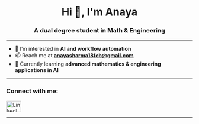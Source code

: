 <h1 align="center">Hi 👋, I'm Anaya</h1>
<h3 align="center">A dual degree student in Math & Engineering</h3>

---

- 🔭 I’m interested in **AI and workflow automation**  
- 📫 Reach me at **anayasharma18feb@gmail.com**  
- 🌱 Currently learning **advanced mathematics & engineering applications in AI**  

---

<h3 align="left">Connect with me:</h3>
<p align="left">
<a href="https://www.linkedin.com/in/anayasharma9/" target="blank">
  <img align="center" src="https://raw.githubusercontent.com/rahuldkjain/github-profile-readme-generator/master/src/images/icons/Social/linked-in-alt.svg" alt="LinkedIn" height="30" width="40" />
</a>
</p>

---
